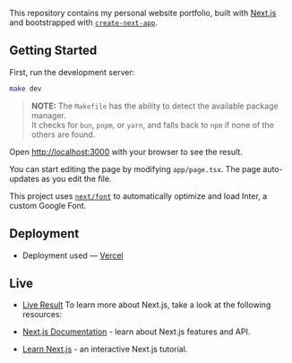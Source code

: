 This repository contains my personal website portfolio, built with [Next.js](https://nextjs.org/) and bootstrapped with [`create-next-app`](https://github.com/vercel/next.js/tree/canary/packages/create-next-app).

## Getting Started

First, run the development server:

```bash
make dev
```
> **NOTE:** The `Makefile` has the ability to detect the available package manager.  
> It checks for `bun`, `pnpm`, or `yarn`, and falls back to `npm` if none of the others are found.

Open [http://localhost:3000](http://localhost:3000) with your browser to see the result.

You can start editing the page by modifying `app/page.tsx`. The page auto-updates as you edit the file.

This project uses [`next/font`](https://nextjs.org/docs/basic-features/font-optimization) to automatically optimize and load Inter, a custom Google Font.

## Deployment
- Deployment used — [Vercel](https://vercel.app)

## Live
- [Live Result](https://eldriv-web-portfolio.vercel.app/)
To learn more about Next.js, take a look at the following resources:

- [Next.js Documentation](https://nextjs.org/docs) - learn about Next.js features and API.
- [Learn Next.js](https://nextjs.org/learn) - an interactive Next.js tutorial.




